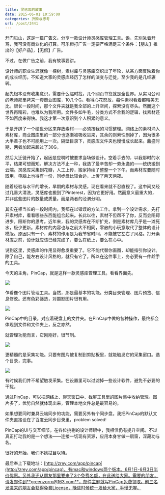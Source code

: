 ```yaml
---
title: 灵感库的故事
date: 2015-06-01 10:59:00
categories: 折腾与思考
url: /post/3441
---
```


开门见山，这是一篇广告文，分享一款设计师灵感库管理工具。诶，先别急着开骂，我可没有商业化的打算。可乐橙打广告一定要严格满足三个条件：【朋友】推出的【好产品】，【无偿】广告。

不过，在做广告之前，我有故事要讲。

设计师的职业生涯就像一棵树，素材库与灵感库交织出了年轮，从某方面反映着你的成长经历。不知道大家的灵感库经历了怎样的演变与迁徙，至少我的是几经辗转。

起先根本没有收集意识，需要什么临时找，几个网页书签就是全世界。从实习公司的老师那里拷来一套商业图库，10几个G。看得心花怒放，每件素材看着都精美无比。很长一段时间，那个文件夹就是我全部的上升空间，探索没有尽头。然而这个世界再精彩，也难以为我所用。文件多如牛毛，分类方式不合我的逻辑，找素材还不如百度来得快。我这才第一次意识到个人积累的意义。

于是开辟了一个硬盘分区来存放素材——必须按我的习惯整理。网络上的素材涌入素材库，商业图库里的一部分也逐渐被吸收进来，其余的则索性删掉了，因为很多大半辈子也不可能用上一次。隔壁目录下，灵感库文件夹也慢慢成长起来。鼎盛时期，两者加起来超过了30G。

然后大迁徙开始了，起因是应聘时被要求当场做设计。空着手去的，以我那时的水平，结果可想而知。解决方法不止一种，我选了最辛苦却一劳永逸的——统统搬到云端。灵感库采集到花瓣，人工上传，搬家持续了整整一个下午。而素材库要随时取用，电脑上也得有一份，同步盘比较合适，上传了两天两夜。

随着经验与水平的增长，早期的素材与灵感，现在看来就不忍直视了。这中间又经过几番大清洗，灵感库也搬到了Pinterest，因为它更好用。然而意义最重大的，并非这些图片的数量或质量，而是两者的泾渭分明。

其实在相当长的一段时间内，我都在以错误的方法工作。拿到一个设计需求，先打开素材库，看看哪些东西能组合起来。长此以往，素材不但帮不了你，反而会阻碍进步，阻断你的思考。近年来，我的灵感库在不断扩充，倒是素材库几乎是一滩死水，极少更新。素材库的内容也与之前大不相同，零散的小玩意取代了整体的设计模版。原因只有一个，素材的作用是为我节省时间，不能被它左右了风格。打开素材库之前，设计就应该已经完成了，要么在纸上，要么在心中。

说到这里，灵感库的作用显得愈发重要了。它不能代替你画图，却能指引你设计。除了自己，能左右设计风格的，就只有它了。所以在这件事上，务必要有一件趁手的工具。

今天的主角，PinCap，就是这样一款灵感库管理工具。看看界面先。

![](http://qiniu.colacdn.com/img/posts/2015-05/05-26/1.png)

乍看像个图片管理工具。当然，那是最基本的功能。分类目录管理、图片预览、信息修改。还有色彩筛选，对摄影图片很有用。

![](http://qiniu.colacdn.com/img/posts/2015-05/05-26/2.png)

PinCap中的目录，对应着硬盘上的文件夹。在PinCap中做的各种操作，最终都会体现到文件和文件夹上，反之亦然。

就管理功能而言，它刚刚好，很节制。

![](http://qiniu.colacdn.com/img/posts/2015-05/05-26/3.png)

更精髓的是采集功能。只要有图片被复制到剪贴板里，就能触发它的采集窗口。选个目录，完事。

![](http://qiniu.colacdn.com/img/posts/2015-05/05-26/4.png)

有时候我们并不希望触发采集。在设置里可以过滤掉一些设计软件，避免不必要的干扰。

通过PinCap，可以把网络上、聊天窗口中、截屏工具里的图片集中收纳管理。图片多了，优势自然就体现出来，管理本地文件总是最容易的。

如果想要同时兼具云端同步的功能，需要另外有个同步盘。我把PinCap的默认文件夹直接设在了百度云同步目录里，problem solved!

PinCap的UI与交互细节，在各位挑剔的设计师眼中，我相信仍有提升空间。不过真正打动我的是一个想法——连接一切现有资源，应用本身甘做一扇窗，深藏功与名。

很好的开始，我们不妨拭目以待。

最后奉上下载地址：[http://zrey.com/app/pincap](http://zrey.com/app/pincap)，有mac和windows两个版本。6月1日-6月3日半价优惠。另外我还从朋友那里要来了3个免费名额，在此送给大家。需要的朋友，请发邮件到**greenzorro@163.com**，邮件主题就写PinCap免费领取。前三名发进来的朋友会获得免费License，晚些时候统一发给大家，手慢无喔。

